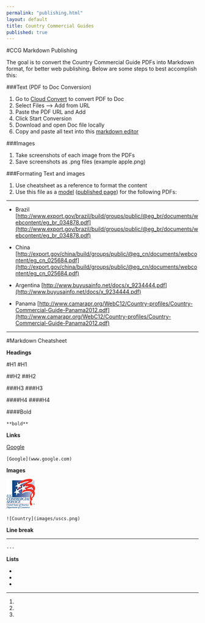 ```yaml
---
permalink: "publishing.html"
layout: default
title: Country Commercial Guides 
published: true
---
```


#CCG Markdown Publishing 

The goal is to convert the Country Commercial Guide PDFs into Markdown format, for better web publishing. Below are some steps to best accomplish this:

###Text (PDF to Doc Conversion)

1. Go to [Cloud Convert](https://cloudconvert.com/pdf-to-doc) to convert PDF to Doc
2. Select Files --> Add from URL
3. Paste the PDF URL and Add
4. Click Start Conversion
5. Download and open Doc file locally
6. Copy and paste all text into this [markdown editor](http://markable.in/editor/)

###Images

1. Take screenshots of each image from the PDFs
2. Save screenshots as .png files (example apple.png)

###Formating Text and images

1. Use cheatsheet as a reference to format the content 
2. Use this file as a [model](https://raw.githubusercontent.com/GovWizely/ccg/gh-pages/_posts/2014-12-15-columbia.md) ([published page](http://govwizely.github.io/ccg/colombia.html)) for the following PDFs:

---

* Brazil [http://www.export.gov/brazil/build/groups/public/@eg_br/documents/webcontent/eg_br_034878.pdf](http://www.export.gov/brazil/build/groups/public/@eg_br/documents/webcontent/eg_br_034878.pdf)

* China [http://export.gov/china/build/groups/public/@eg_cn/documents/webcontent/eg_cn_025684.pdf](http://export.gov/china/build/groups/public/@eg_cn/documents/webcontent/eg_cn_025684.pdf)

* Argentina [http://www.buyusainfo.net/docs/x_9234444.pdf](http://www.buyusainfo.net/docs/x_9234444.pdf)

* Panama [http://www.camarapr.org/WebC12/Country-profiles/Country-Commercial-Guide-Panama2012.pdf](http://www.camarapr.org/WebC12/Country-profiles/Country-Commercial-Guide-Panama2012.pdf)

---

#Markdown Cheatsheet


**Headings** 

#H1
	#H1

##H2
	##H2

###H3
	###H3

####H4
	####H4

####Bold

	**bold**

**Links**
 
[Google](www.google.com)

	[Google](www.google.com)

**Images**

![Country](images/uscs.png)

	![Country](images/uscs.png)

**Line break**

---

	---

**Lists**

* 
* 
* 

---

1. 
2. 
3.